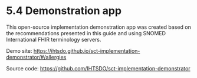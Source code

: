# 5.4 Demonstration app

This open-source implementation demonstration app was created based on the recommendations presented in this guide and using SNOMED International FHIR terminology servers.

  

Demo site: <https://ihtsdo.github.io/sct-implementation-demonstrator/#/allergies>

Source code: <https://github.com/IHTSDO/sct-implementation-demonstrator>
